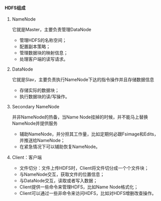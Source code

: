 #### HDFS组成

1. NameNode

   它就是Master，主要负责管理DataNode

   - 管理HDFS的名称空间；
   - 配置副本策略；
   - 管理数据块的映射信息；
   - 处理客户端的读写请求。

2. DataNode

   它就是Slav，主要负责执行NameNode下达的指令操作并且存储数据信息

   - 存储实际的数据块；
   - 执行数据块的读/写操作。

3. Secondary NameNode

   并非NameNode的热备，当Name Node挂掉的时候，并不能马上替换NameNode并提供服务

   - 辅助NameNode，并分担其工作量，比如定期何必跟Fsimage和Edits，并推送给NameNode；
   - 在紧急情况下可以辅助恢复NameNode。

4. Client：客户端

   - 文件切分：文件上传HDFS时，Client将文件切分成一个个文件块；
   - 与NameNode交互，获取文件的位置信息；
   - 与DataNode交互，读取或者写入数据；
   - Client提供一些命令来管理HDFS，比如Name Node格式化；
   - Client可以通过一些非命令来访问HDFS，比如对HDFS增删改查操作。